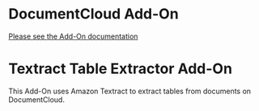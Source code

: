 
# DocumentCloud Add-On

[Please see the Add-On documentation](https://github.com/MuckRock/documentcloud-hello-world-addon/wiki/)

# Textract Table Extractor Add-On 

This Add-On uses Amazon Textract to extract tables from documents on DocumentCloud. 
